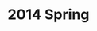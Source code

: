 ---
layout: post
title: 2014 Spring
category: playlists
rdio: http://rd.io/x/QXaYuDPcHXo/
image: http://katydecorah.com/img/playlists/2014-spring.png
redirect_from: /playlists/2014/06/21/spring/
permalink: /playlists/2014/spring/
---